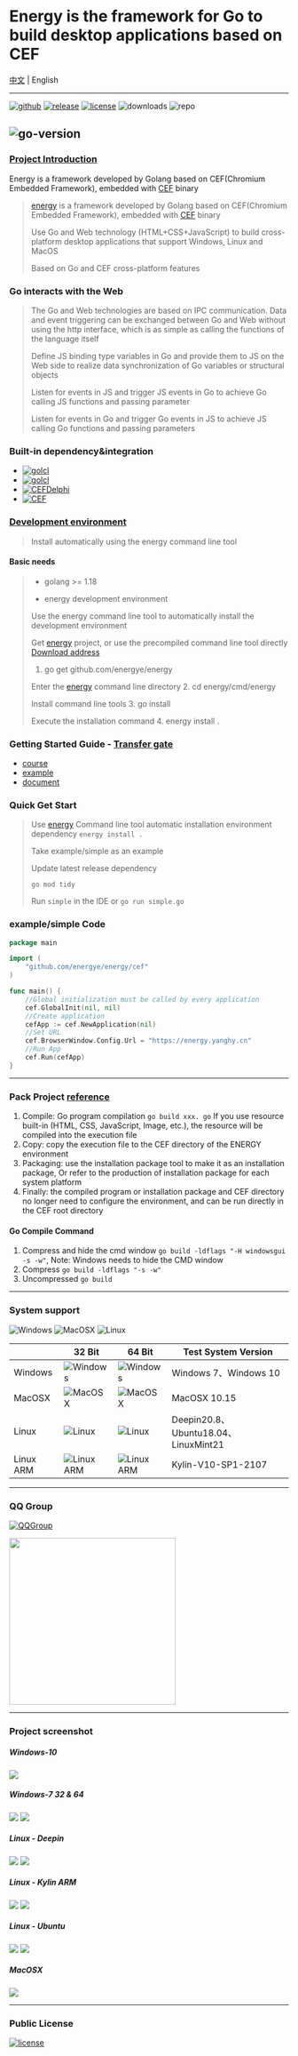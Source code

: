 # Energy is the framework for Go to build desktop applications based on CEF

[中文](README.zh_CN.md) |
English

---
[![github](https://img.shields.io/github/last-commit/energye/energy/main.svg?logo=github&logoColor=green&label=commit)](https://github.com/energye/energy)
[![release](https://img.shields.io/github/v/release/energye/energy?logo=git&logoColor=green)](https://github.com/energye/energy/releases)
[![license](https://img.shields.io/github/license/energye/energy.svg?logo=git&logoColor=red)](http://www.apache.org/licenses/LICENSE-2.0)
![downloads](https://img.shields.io/github/downloads/energye/energy/total?logo=git&logoColor=green)
![repo](https://img.shields.io/github/repo-size/energye/energy.svg?logo=github&logoColor=green&label=repo-size)

![go-version](https://img.shields.io/github/go-mod/go-version/energye/energy?logo=git&logoColor=green)
---

### [Project Introduction](https://energy.yanghy.cn/#/course/6342d92c401bfe4d0cdf6065/6350f94ca749ba0318943f25)
Energy is a framework developed by Golang based on CEF(Chromium Embedded Framework), embedded with [CEF](https://bitbucket.org/chromiumembedded/cef) binary
> [energy](https://github.com/energye/energy) is a framework developed by Golang based on CEF(Chromium Embedded Framework), embedded with [CEF](https://bitbucket.org/chromiumembedded/cef) binary
>
> Use Go and Web technology (HTML+CSS+JavaScript) to build cross-platform desktop applications that support Windows, Linux and MacOS
>
> Based on Go and CEF cross-platform features

### Go interacts with the Web

> The Go and Web technologies are based on IPC communication.  Data and event triggering can be exchanged between Go and Web without using the http interface, which is as simple as calling the functions of the language itself
>
> Define JS binding type variables in Go and provide them to JS on the Web side to realize data synchronization of Go variables or structural objects
>
> Listen for events in JS and trigger JS events in Go to achieve Go calling JS functions and passing parameter
>
> Listen for events in Go and trigger Go events in JS to achieve JS calling Go functions and passing parameters
>

### Built-in dependency&integration

- [![golcl](https://img.shields.io/badge/Golcl-green)](https://github.com/energye/golcl)
- [![golcl](https://img.shields.io/badge/Liblcl-green)](https://github.com/energye/liblcl)
- [![CEFDelphi](https://img.shields.io/badge/CEFDelphi4-green)](https://github.com/salvadordf/CEF4Delphi)
- [![CEF](https://img.shields.io/badge/CEF(Chromium%20Embedded%20Framework)-green)](https://bitbucket.org/chromiumembedded/cef)

### [Development environment](https://energy.yanghy.cn/#/course/6342d92c401bfe4d0cdf6065/63511b14a749ba0318943f3a)

> Install automatically using the energy command line tool
#### Basic needs
> - golang >= 1.18
>
> - energy development environment
> 
> Use the energy command line tool to automatically install the development environment
>
> Get [energy](https://github.com/energye/energy)
> project, or use the precompiled command line tool directly [Download address](https://energy.yanghy.cn/#/course/6342d92c401bfe4d0cdf6065/63511b14a749ba0318943f3a)
> 1. go get github.com/energye/energy
>
> Enter the  [energy](https://github.com/energye/energy) command line directory
> 2. cd energy/cmd/energy
>
> Install command line tools
> 3. go install
>
> Execute the installation command
> 4. energy install .

### Getting Started Guide - [Transfer gate](https://energy.yanghy.cn)

* [course](https://energy.yanghy.cn/#/course/6342d92c401bfe4d0cdf6065/6350f94ca749ba0318943f25)
* [example](https://energy.yanghy.cn/#/example/6342d986401bfe4d0cdf6067/634d3bd5a749ba0318943eb6)
* [document](https://energy.yanghy.cn/#/document/6342d9a4401bfe4d0cdf6069/0)

### Quick Get Start
> Use [energy](https://github.com/energye/energy) Command line tool automatic installation environment dependency `energy install .`
>
> Take example/simple as an example
>
> Update latest release dependency
>
> `go mod tidy`
>
> Run `simple` in the IDE or `go run simple.go`

### example/simple Code

```go
package main

import (
	"github.com/energye/energy/cef"
)

func main() {
	//Global initialization must be called by every application
	cef.GlobalInit(nil, nil)
	//Create application
	cefApp := cef.NewApplication(nil)
	//Set URL
	cef.BrowserWindow.Config.Url = "https://energy.yanghy.cn"
	//Run App
	cef.Run(cefApp)
}
```
---

### Pack Project [reference](https://energy.yanghy.cn/#/course/6342d92c401bfe4d0cdf6065/636e397ba749ba01d04ff595)
1. Compile: Go program compilation `go build xxx. go` If you use resource built-in (HTML, CSS, JavaScript, Image, etc.), the resource will be compiled into the execution file
2. Copy: copy the execution file to the CEF directory of the ENERGY environment
3. Packaging: use the installation package tool to make it as an installation package, Or refer to the production of installation package for each system platform
4. Finally: the compiled program or installation package and CEF directory no longer need to configure the environment, and can be run directly in the CEF root directory

#### Go Compile Command
1. Compress and hide the cmd window `go build -ldflags "-H windowsgui -s -w"`, Note: Windows needs to hide the CMD window
2. Compress `go build -ldflags "-s -w"`
2. Uncompressed `go build`

---

### System support

![Windows](https://img.shields.io/badge/windows-supported-success.svg?logo=Windows&logoColor=blue)
![MacOSX](https://img.shields.io/badge/MacOSX-supported-success.svg?logo=MacOS)
![Linux](https://img.shields.io/badge/Linux-supported-success.svg?logo=Linux&logoColor=red)


|           | 32 Bit                                                                                     | 64 Bit                                                                                     | Test System Version                |
|-----------|--------------------------------------------------------------------------------------------|--------------------------------------------------------------------------------------------|------------------------------------|
| Windows   | ![Windows](https://img.shields.io/badge/supported-success.svg?logo=Windows&logoColor=blue) | ![Windows](https://img.shields.io/badge/supported-success.svg?logo=Windows&logoColor=blue) | Windows 7、Windows 10               |
| MacOSX    | ![MacOSX](https://img.shields.io/badge/N/A-inactive.svg?logo=MacOS)                        | ![MacOSX](https://img.shields.io/badge/supported-success.svg?logo=MacOS)                   | MacOSX 10.15                       |
| Linux     | ![Linux](https://img.shields.io/badge/SelfCompila-supported-success.svg?logo=Linux)    | ![Linux](https://img.shields.io/badge/supported-success.svg?logo=Linux&logoColor=red)      | Deepin20.8、Ubuntu18.04、LinuxMint21 |
| Linux ARM | ![Linux ARM](https://img.shields.io/badge/SelfCompila-supported-success.svg?logo=Linux)            | ![Linux ARM](https://img.shields.io/badge/SelfCompila-supported-success.svg?logo=Linux)            | Kylin-V10-SP1-2107                 |

---

### QQ Group

[![QQGroup](https://img.shields.io/badge/QQ-541258627-green.svg?logo=tencentqq&logoColor=blue)](https://jq.qq.com/?_wv=1027&k=YgFjCGJX)

<img src="https://assets.yanghy.cn/energy-doc/qq-group.jpg" width="300">

---

### Project screenshot
##### Windows-10
<img src="https://assets.yanghy.cn/energy-doc/frameless-windows-10.png">

##### Windows-7 32 & 64
<img src="https://assets.yanghy.cn/energy-doc/frameless-windows-7-64.png">
<img src="https://assets.yanghy.cn/energy-doc/frameless-windows-7-32.png">

##### Linux - Deepin
<img src="https://assets.yanghy.cn/energy-doc/frameless-deepin-20.8.png">
<img src="https://assets.yanghy.cn/energy-doc/frameless-deepin-hide-20.8.png">

##### Linux - Kylin ARM
<img src="https://assets.yanghy.cn/energy-doc/frameless-kylin-arm-V10-SP1.png">
<img src="https://assets.yanghy.cn/energy-doc/frameless-kylin-arm-hide-V10-SP1.png">

##### Linux - Ubuntu
<img src="https://assets.yanghy.cn/energy-doc/frameless-ubuntu-18.04.6.png">
<img src="https://assets.yanghy.cn/energy-doc/frameless-ubuntu-hide-18.04.6.png">

##### MacOSX
<img src="https://assets.yanghy.cn/energy-doc/frameless-macos.png">


----

### Public License

[![license](https://img.shields.io/github/license/energye/energy.svg?logo=git&logoColor=green)](http://www.apache.org/licenses/LICENSE-2.0)



